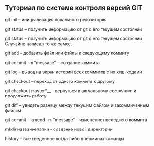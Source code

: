 ## Туториал по системе контроля версий GIT

git init – инициализация локального репозитория

git status – получить информацию от git о его текущем состоянии

git status – получить информацию от git о его текущем состоянии Случайно написал то же самое.

git add – добавить файл или файлы к следующему коммиту

git commit -m “message” – создание коммита

git log – вывод на экран истории всех коммитов с их хеш-кодами

git checkout – переход от одного коммита к другому

git checkout master*__ – вернуться к актуальному состоянию и продолжить работу

git diff – увидеть разницу между текущим файлом и закоммиченным файлом

git commit --amend -m “message” – изменение последнего коммита

mkdir названиепапки – создание новой директории

history – все введенные когда-либо в терминал команды